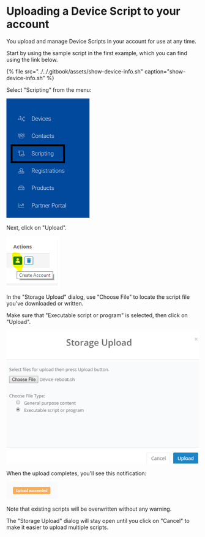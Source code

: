 # Uploading a Device Script to your account

You upload and manage Device Scripts in your account for use at any time.

Start by using the sample script in the first example, which you can find using the link below.

{% file src="../../.gitbook/assets/show-device-info.sh" caption="show-device-info.sh" %}

Select "Scripting" from the menu:

![](../../.gitbook/assets/image%20%2865%29.png)

Next, click on "Upload".

![](../../.gitbook/assets/image%20%2834%29.png)

In the "Storage Upload" dialog, use "Choose File" to locate the script file you've downloaded or written.

Make sure that "Executable script or program" is selected, then click on "Upload".

![](../../.gitbook/assets/image%20%2851%29.png)

When the upload completes, you'll see this notification:

![](../../.gitbook/assets/image%20%288%29.png)

Note that existing scripts will be overwritten without any warning.

The "Storage Upload" dialog will stay open until you click on "Cancel" to make it easier to upload multiple scripts.

